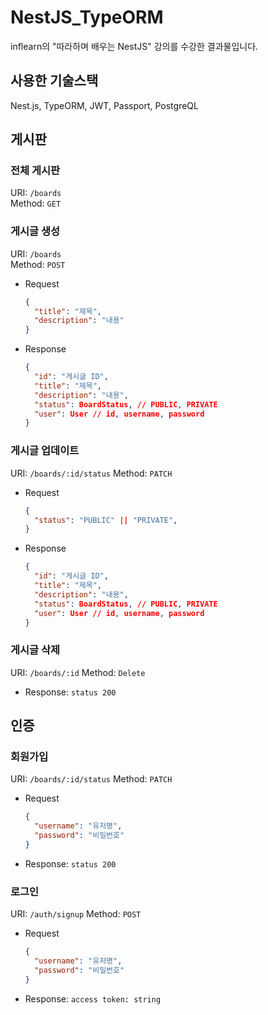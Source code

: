 # NestJS_TypeORM

inflearn의 "따라하며 배우는 NestJS" 강의를 수강한 결과물입니다.

## 사용한 기술스택

Nest.js, TypeORM, JWT, Passport, PostgreQL

## 게시판

### 전체 게시판

URI: `/boards`  
Method: `GET`

### 게시글 생성

URI: `/boards`  
Method: `POST`

- Request

  ```json
  {
    "title": "제목",
    "description": "내용"
  }
  ```

- Response

  ```json
  {
    "id": "게시글 ID",
    "title": "제목",
    "description": "내용",
    "status": BoardStatus, // PUBLIC, PRIVATE
    "user": User // id, username, password
  }
  ```

### 게시글 업데이트

URI: `/boards/:id/status`
Method: `PATCH`

- Request

  ```json
  {
    "status": "PUBLIC" || "PRIVATE",
  }
  ```

- Response

  ```json
  {
    "id": "게시글 ID",
    "title": "제목",
    "description": "내용",
    "status": BoardStatus, // PUBLIC, PRIVATE
    "user": User // id, username, password
  }
  ```

### 게시글 삭제

URI: `/boards/:id`
Method: `Delete`

- Response: `status 200`

## 인증

### 회원가입

URI: `/boards/:id/status`
Method: `PATCH`

- Request

  ```json
  {
    "username": "유저명",
    "password": "비밀번호"
  }
  ```

- Response: `status 200`

### 로그인

URI: `/auth/signup`
Method: `POST`

- Request

  ```json
  {
    "username": "유저명",
    "password": "비밀번호"
  }
  ```

- Response: `access token: string`
